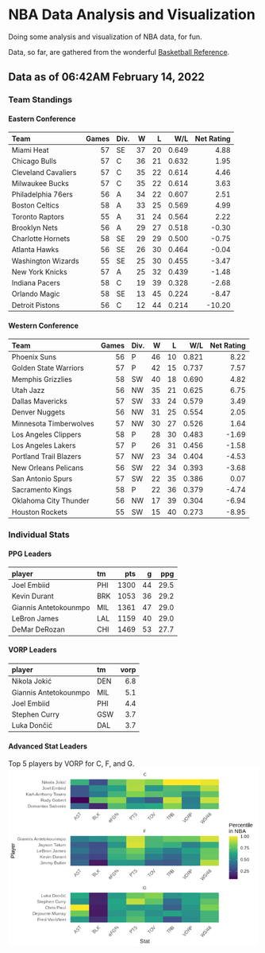 # NBA Data Analysis and Visualization

Doing some analysis and visualization of NBA data, for fun.

Data, so far, are gathered from the wonderful [Basketball
Reference](https://www.basketball-reference.com/).

## Data as of 06:42AM February 14, 2022

### Team Standings

#### Eastern Conference

| Team                | Games | Div. |  W |  L |   W/L | Net Rating |
| :------------------ | ----: | :--- | -: | -: | ----: | ---------: |
| Miami Heat          |    57 | SE   | 37 | 20 | 0.649 |       4.88 |
| Chicago Bulls       |    57 | C    | 36 | 21 | 0.632 |       1.95 |
| Cleveland Cavaliers |    57 | C    | 35 | 22 | 0.614 |       4.46 |
| Milwaukee Bucks     |    57 | C    | 35 | 22 | 0.614 |       3.63 |
| Philadelphia 76ers  |    56 | A    | 34 | 22 | 0.607 |       2.51 |
| Boston Celtics      |    58 | A    | 33 | 25 | 0.569 |       4.99 |
| Toronto Raptors     |    55 | A    | 31 | 24 | 0.564 |       2.22 |
| Brooklyn Nets       |    56 | A    | 29 | 27 | 0.518 |     \-0.30 |
| Charlotte Hornets   |    58 | SE   | 29 | 29 | 0.500 |     \-0.75 |
| Atlanta Hawks       |    56 | SE   | 26 | 30 | 0.464 |     \-0.04 |
| Washington Wizards  |    55 | SE   | 25 | 30 | 0.455 |     \-3.47 |
| New York Knicks     |    57 | A    | 25 | 32 | 0.439 |     \-1.48 |
| Indiana Pacers      |    58 | C    | 19 | 39 | 0.328 |     \-2.68 |
| Orlando Magic       |    58 | SE   | 13 | 45 | 0.224 |     \-8.47 |
| Detroit Pistons     |    56 | C    | 12 | 44 | 0.214 |    \-10.20 |

#### Western Conference

| Team                   | Games | Div. |  W |  L |   W/L | Net Rating |
| :--------------------- | ----: | :--- | -: | -: | ----: | ---------: |
| Phoenix Suns           |    56 | P    | 46 | 10 | 0.821 |       8.22 |
| Golden State Warriors  |    57 | P    | 42 | 15 | 0.737 |       7.57 |
| Memphis Grizzlies      |    58 | SW   | 40 | 18 | 0.690 |       4.82 |
| Utah Jazz              |    56 | NW   | 35 | 21 | 0.625 |       6.75 |
| Dallas Mavericks       |    57 | SW   | 33 | 24 | 0.579 |       3.49 |
| Denver Nuggets         |    56 | NW   | 31 | 25 | 0.554 |       2.05 |
| Minnesota Timberwolves |    57 | NW   | 30 | 27 | 0.526 |       1.64 |
| Los Angeles Clippers   |    58 | P    | 28 | 30 | 0.483 |     \-1.69 |
| Los Angeles Lakers     |    57 | P    | 26 | 31 | 0.456 |     \-1.58 |
| Portland Trail Blazers |    57 | NW   | 23 | 34 | 0.404 |     \-4.53 |
| New Orleans Pelicans   |    56 | SW   | 22 | 34 | 0.393 |     \-3.68 |
| San Antonio Spurs      |    57 | SW   | 22 | 35 | 0.386 |       0.07 |
| Sacramento Kings       |    58 | P    | 22 | 36 | 0.379 |     \-4.74 |
| Oklahoma City Thunder  |    56 | NW   | 17 | 39 | 0.304 |     \-6.94 |
| Houston Rockets        |    55 | SW   | 15 | 40 | 0.273 |     \-8.95 |

### Individual Stats

#### PPG Leaders

| player                | tm  |  pts |  g |  ppg |
| :-------------------- | :-- | ---: | -: | ---: |
| Joel Embiid           | PHI | 1300 | 44 | 29.5 |
| Kevin Durant          | BRK | 1053 | 36 | 29.2 |
| Giannis Antetokounmpo | MIL | 1361 | 47 | 29.0 |
| LeBron James          | LAL | 1159 | 40 | 29.0 |
| DeMar DeRozan         | CHI | 1469 | 53 | 27.7 |

#### VORP Leaders

| player                | tm  | vorp |
| :-------------------- | :-- | ---: |
| Nikola Jokić          | DEN |  6.8 |
| Giannis Antetokounmpo | MIL |  5.1 |
| Joel Embiid           | PHI |  4.4 |
| Stephen Curry         | GSW |  3.7 |
| Luka Dončić           | DAL |  3.7 |

#### Advanced Stat Leaders

Top 5 players by VORP for C, F, and G.
![](README_files/figure-gfm/README-unnamed-chunk-7-1.png)<!-- -->
